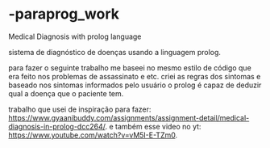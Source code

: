 # -paraprog_work
Medical Diagnosis with prolog language

sistema de diagnóstico de doenças usando a linguagem prolog.

para fazer o seguinte trabalho me baseei no mesmo estilo de código que era feito nos problemas de assassinato e etc.
criei as regras dos sintomas e baseado nos sintomas informados pelo usuário o prolog é capaz de deduzir qual a doença que o paciente tem.

trabalho que usei de inspiração para fazer: https://www.gyaanibuddy.com/assignments/assignment-detail/medical-diagnosis-in-prolog-dcc264/.
e também esse video no yt: https://www.youtube.com/watch?v=vM5I-E-TZm0.
